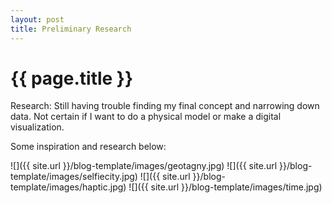 ```yaml
---
layout: post
title: Preliminary Research
---
```


{{ page.title }}
================

<p class="meta">

Research:
Still having trouble finding my final concept and narrowing down data.
Not certain if I want to do a physical model or make a digital visualization.

Some inspiration and research below:

![]({{ site.url }}/blog-template/images/geotagny.jpg)
![]({{ site.url }}/blog-template/images/selfiecity.jpg)
![]({{ site.url }}/blog-template/images/haptic.jpg)
![]({{ site.url }}/blog-template/images/time.jpg)

